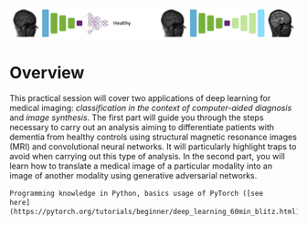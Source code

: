 ![Deep Learning for Medical Imaging](images/DL4MI_banner.jpg)

# Overview

This practical session will cover two applications of deep learning for medical
imaging: *classification in the context of computer-aided diagnosis* and *image
synthesis*. The first part will guide you through the steps necessary to carry
out an analysis aiming to differentiate patients with dementia from healthy
controls using structural magnetic resonance images (MRI) and convolutional
neural networks. It will particularly highlight traps to avoid when carrying
out this type of analysis. In the second part, you will learn how to translate
a medical image of a particular modality into an image of another modality
using generative adversarial networks.

```{admonition} Prerequisite
Programming knowledge in Python, basics usage of PyTorch ([see
here](https://pytorch.org/tutorials/beginner/deep_learning_60min_blitz.html)).
```

```{tableofcontents}
```
